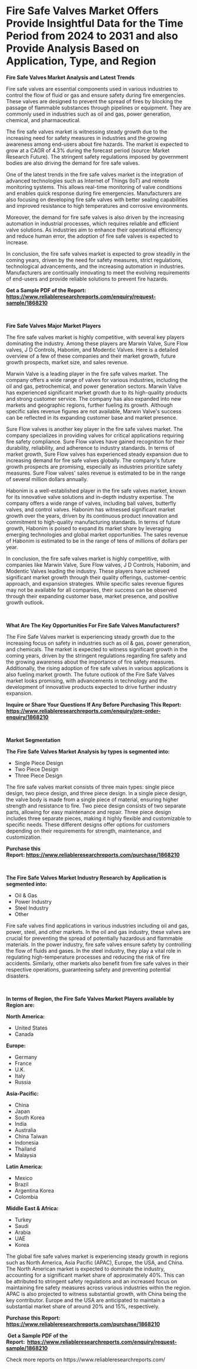 <p><h1>Fire Safe Valves Market Offers Provide Insightful Data for the Time Period from 2024 to 2031 and also Provide Analysis Based on Application, Type, and Region</h1></p><p><strong>Fire Safe Valves Market Analysis and Latest Trends</strong></p>
<p><p>Fire safe valves are essential components used in various industries to control the flow of fluid or gas and ensure safety during fire emergencies. These valves are designed to prevent the spread of fires by blocking the passage of flammable substances through pipelines or equipment. They are commonly used in industries such as oil and gas, power generation, chemical, and pharmaceutical.</p><p>The fire safe valves market is witnessing steady growth due to the increasing need for safety measures in industries and the growing awareness among end-users about fire hazards. The market is expected to grow at a CAGR of 4.3% during the forecast period (source: Market Research Future). The stringent safety regulations imposed by government bodies are also driving the demand for fire safe valves.</p><p>One of the latest trends in the fire safe valves market is the integration of advanced technologies such as Internet of Things (IoT) and remote monitoring systems. This allows real-time monitoring of valve conditions and enables quick response during fire emergencies. Manufacturers are also focusing on developing fire safe valves with better sealing capabilities and improved resistance to high temperatures and corrosive environments.</p><p>Moreover, the demand for fire safe valves is also driven by the increasing automation in industrial processes, which requires reliable and efficient valve solutions. As industries aim to enhance their operational efficiency and reduce human error, the adoption of fire safe valves is expected to increase.</p><p>In conclusion, the fire safe valves market is expected to grow steadily in the coming years, driven by the need for safety measures, strict regulations, technological advancements, and the increasing automation in industries. Manufacturers are continually innovating to meet the evolving requirements of end-users and provide reliable solutions to prevent fire hazards.</p></p>
<p><strong>Get a Sample PDF of the Report:&nbsp; <a href="https://www.reliableresearchreports.com/enquiry/request-sample/1868210">https://www.reliableresearchreports.com/enquiry/request-sample/1868210</a></strong></p>
<p>&nbsp;</p>
<p><strong>Fire Safe Valves Major Market Players</strong></p>
<p><p>The fire safe valves market is highly competitive, with several key players dominating the industry. Among these players are Marwin Valve, Sure Flow valves, J D Controls, Habonim, and Modentic Valves. Here is a detailed overview of a few of these companies and their market growth, future growth prospects, market size, and sales revenue.</p><p>Marwin Valve is a leading player in the fire safe valves market. The company offers a wide range of valves for various industries, including the oil and gas, petrochemical, and power generation sectors. Marwin Valve has experienced significant market growth due to its high-quality products and strong customer service. The company has also expanded into new markets and geographic regions, further fueling its growth. Although specific sales revenue figures are not available, Marwin Valve's success can be reflected in its expanding customer base and market presence.</p><p>Sure Flow valves is another key player in the fire safe valves market. The company specializes in providing valves for critical applications requiring fire safety compliance. Sure Flow valves have gained recognition for their durability, reliability, and adherence to industry standards. In terms of market growth, Sure Flow valves has experienced steady expansion due to increasing demand for fire safe valves globally. The company's future growth prospects are promising, especially as industries prioritize safety measures. Sure Flow valves' sales revenue is estimated to be in the range of several million dollars annually.</p><p>Habonim is a well-established player in the fire safe valves market, known for its innovative valve solutions and in-depth industry expertise. The company offers a wide range of valves, including ball valves, butterfly valves, and control valves. Habonim has witnessed significant market growth over the years, driven by its continuous product innovation and commitment to high-quality manufacturing standards. In terms of future growth, Habonim is poised to expand its market share by leveraging emerging technologies and global market opportunities. The sales revenue of Habonim is estimated to be in the range of tens of millions of dollars per year.</p><p>In conclusion, the fire safe valves market is highly competitive, with companies like Marwin Valve, Sure Flow valves, J D Controls, Habonim, and Modentic Valves leading the industry. These players have achieved significant market growth through their quality offerings, customer-centric approach, and expansion strategies. While specific sales revenue figures may not be available for all companies, their success can be observed through their expanding customer base, market presence, and positive growth outlook.</p></p>
<p>&nbsp;</p>
<p><strong>What Are The Key Opportunities For Fire Safe Valves Manufacturers?</strong></p>
<p><p>The Fire Safe Valves market is experiencing steady growth due to the increasing focus on safety in industries such as oil & gas, power generation, and chemicals. The market is expected to witness significant growth in the coming years, driven by the stringent regulations regarding fire safety and the growing awareness about the importance of fire safety measures. Additionally, the rising adoption of fire safe valves in various applications is also fueling market growth. The future outlook of the Fire Safe Valves market looks promising, with advancements in technology and the development of innovative products expected to drive further industry expansion.</p></p>
<p><strong>Inquire or Share Your Questions If Any Before Purchasing This Report: <a href="https://www.reliableresearchreports.com/enquiry/pre-order-enquiry/1868210">https://www.reliableresearchreports.com/enquiry/pre-order-enquiry/1868210</a></strong></p>
<p>&nbsp;</p>
<p><strong>Market Segmentation</strong></p>
<p><strong>The Fire Safe Valves Market Analysis by types is segmented into:</strong></p>
<p><ul><li>Single Piece Design</li><li>Two Piece Design</li><li>Three Piece Design</li></ul></p>
<p><p>The fire safe valves market consists of three main types: single piece design, two piece design, and three piece design. In a single piece design, the valve body is made from a single piece of material, ensuring higher strength and resistance to fire. Two piece design consists of two separate parts, allowing for easy maintenance and repair. Three piece design includes three separate pieces, making it highly flexible and customizable to specific needs. These different designs offer options for customers depending on their requirements for strength, maintenance, and customization.</p></p>
<p><strong>Purchase this Report:&nbsp;<a href="https://www.reliableresearchreports.com/purchase/1868210">https://www.reliableresearchreports.com/purchase/1868210</a></strong></p>
<p>&nbsp;</p>
<p><strong>The Fire Safe Valves Market Industry Research by Application is segmented into:</strong></p>
<p><ul><li>Oil & Gas</li><li>Power Industry</li><li>Steel Industry</li><li>Other</li></ul></p>
<p><p>Fire safe valves find applications in various industries including oil and gas, power, steel, and other markets. In the oil and gas industry, these valves are crucial for preventing the spread of potentially hazardous and flammable materials. In the power industry, fire safe valves ensure safety by controlling the flow of fluids and gases. In the steel industry, they play a vital role in regulating high-temperature processes and reducing the risk of fire accidents. Similarly, other markets also benefit from fire safe valves in their respective operations, guaranteeing safety and preventing potential disasters.</p></p>
<p>&nbsp;</p>
<p><strong>In terms of Region, the Fire Safe Valves Market Players available by Region are:</strong></p>
<p>
    <p> <strong> North America: </strong>
        <ul>
            <li>United States</li>
            <li>Canada</li>
        </ul>
        </p> 
    <p> <strong> Europe: </strong>
        <ul>
            <li>Germany</li>
            <li>France</li>
            <li>U.K.</li>
            <li>Italy</li>
            <li>Russia</li>
        </ul>
        </p> 
    <p> <strong> Asia-Pacific: </strong>
        <ul>
            <li>China</li>
            <li>Japan</li>
            <li>South Korea</li>
            <li>India</li>
            <li>Australia</li>
            <li>China Taiwan</li>
            <li>Indonesia</li>
            <li>Thailand</li>
            <li>Malaysia</li>
        </ul>
        </p> 
    <p> <strong> Latin America: </strong>
        <ul>
            <li>Mexico</li>
            <li>Brazil</li>
            <li>Argentina Korea</li>
            <li>Colombia</li>
        </ul>
        </p> 
    <p> <strong> Middle East & Africa: </strong>
        <ul>
            <li>Turkey</li>
            <li>Saudi</li>
            <li>Arabia</li>
            <li>UAE</li>
            <li>Korea</li>
        </ul>
    </p>
    </p>
<p><p>The global fire safe valves market is experiencing steady growth in regions such as North America, Asia Pacific (APAC), Europe, the USA, and China. The North American market is expected to dominate the industry, accounting for a significant market share of approximately 40%. This can be attributed to stringent safety regulations and an increased focus on maintaining fire safety measures across various industries within the region. APAC is also projected to witness substantial growth, with China being the key contributor. Europe and the USA are anticipated to maintain a substantial market share of around 20% and 15%, respectively.</p></p>
<p><strong>Purchase this Report: <a href="https://www.reliableresearchreports.com/purchase/1868210">https://www.reliableresearchreports.com/purchase/1868210</a></strong></p>
<p>&nbsp;<strong>Get a Sample PDF of the Report:&nbsp;&nbsp;<a href="https://www.reliableresearchreports.com/enquiry/request-sample/1868210">https://www.reliableresearchreports.com/enquiry/request-sample/1868210</a></strong></p>
<p><strong></strong></p>
<p>Check more reports on https://www.reliableresearchreports.com/</p>